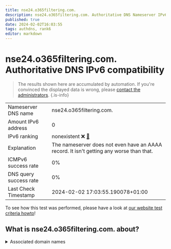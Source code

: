 ```yaml
---
title: nse24.o365filtering.com.
description: nse24.o365filtering.com. Authoritative DNS Nameserver IPv6 compatibility
published: true
date: 2024-02-02T16:03:55
tags: authdns, rank6
editor: markdown
---
```


# nse24.o365filtering.com. Authoritative DNS IPv6 compatibility

> The results shown here are accumulated by automation. If you're convinced the displayed data is wrong, please [contact the administrators](/howto/chat). 
{.is-info}




|   |   |
| - | - |
| Nameserver DNS name | nse24.o365filtering.com.
| Amount IPv6 address | 0
| IPv6 ranking | nonexistent :x: [🔗](/howto/ranking) |
| Explanation | The nameserver does not even have an AAAA record. It isn't getting any worse than that. |
| ICMPv6 success rate | 0%|
| DNS query success rate | 0% |
| Last Check Timestamp | 2024-02-02 17:03:55.190078+01:00 |

To see how this test was performed, please have a look at [our website test criteria howto](/howto/testcriteria/authdns)!


## What is nse24.o365filtering.com. about?






<details>
<summary>Associated domain names</summary>

www.office.com

</details>
